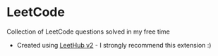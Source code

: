 # LeetCode
Collection of LeetCode questions solved in my free time
- Created using [LeetHub v2](https://github.com/arunbhardwaj/LeetHub-2.0) - I strongly recommend this extension :)
